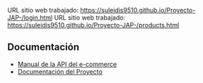 URL sitio web trabajado: https://suleidis9510.github.io/Proyecto-JAP-/login.html
URL sitio web trabajado: https://suleidis9510.github.io/Proyecto-JAP-/products.html


## Documentación

- [Manual de la API del e-commerce](Manual%20de%20la%20API%20de%20e_Mercado.pdf)
- [Documentación del Proyecto](Letra%20del%20Proyecto.pdf)


